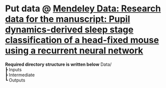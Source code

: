 # Put data @ [Mendeley Data: Research data for the manuscript: Pupil dynamics-derived sleep stage classification of a head-fixed mouse using a recurrent neural network](https://doi.org/10.17632/rr4gc6mybg.1)

**Required directory structure is written below**
Data/ \
 ┣ Inputs \
 ┣ Intermediate \
 ┗ Outputs 

